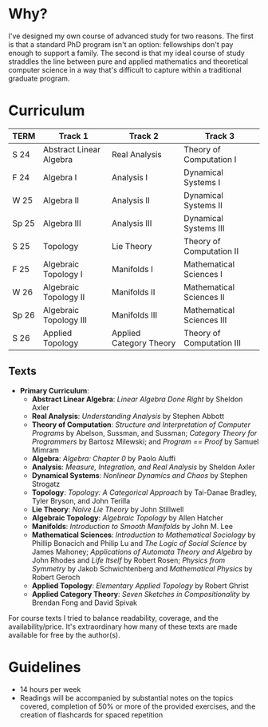 
# Why?
I've designed my own course of advanced study for two reasons. The first is that a standard PhD program isn't an option: fellowships don't pay enough to support a family. The second is that my ideal course of study straddles the line between pure and applied mathematics and theoretical computer science in a way that's difficult to capture within a traditional graduate program.


# Curriculum

| TERM   | Track 1                 | Track 2                 | Track 3                   |
| ------ | ----------------------- | ----------------------- | ------------------------- |
| S 24   | Abstract Linear Algebra | Real Analysis           | Theory of Computation I   |
| F 24   | Algebra I               | Analysis I              | Dynamical Systems I       |
| W 25   | Algebra II              | Analysis II             | Dynamical Systems II      |
| Sp 25  | Algebra III             | Analysis III            | Dynamical Systems III     |
| S 25   | Topology                | Lie Theory              | Theory of Computation II  |
| F 25   | Algebraic Topology I    | Manifolds I             | Mathematical Sciences I   |
| W 26   | Algebraic Topology II   | Manifolds II            | Mathematical Sciences II  |
| Sp 26  | Algebraic Topology III  | Manifolds III           | Mathematical Sciences III |
| S 26   | Applied Topology        | Applied Category Theory | Theory of Computation III |


## Texts
- **Primary Curriculum**: 
	- **Abstract Linear Algebra**: *Linear Algebra Done Right* by Sheldon Axler
	- **Real Analysis**: *Understanding Analysis* by Stephen Abbott
	- **Theory of Computation**: *Structure and Interpretation of Computer Programs* by Abelson, Sussman, and Sussman; *Category Theory for Programmers* by Bartosz Milewski; and *Program == Proof* by Samuel Mimram
	- **Algebra**: *Algebra: Chapter 0* by Paolo Aluffi
	- **Analysis**: *Measure, Integration, and Real Analysis* by Sheldon Axler
	- **Dynamical Systems**: *Nonlinear Dynamics and Chaos* by Stephen Strogatz
	- **Topology**: *Topology: A Categorical Approach* by Tai-Danae Bradley, Tyler Bryson, and John Terilla
	- **Lie Theory**: *Naive Lie Theory* by John Stillwell
	- **Algebraic Topology**: *Algebraic Topology* by Allen Hatcher
	- **Manifolds**: *Introduction to Smooth Manifolds* by John M. Lee
	- **Mathematical Sciences**: *Introduction to Mathematical Sociology* by Phillip Bonacich and Philip Lu and *The Logic of Social Science* by James Mahoney; *Applications of Automata Theory and Algebra* by John Rhodes and *Life Itself* by Robert Rosen; *Physics from Symmetry* by Jakob Schwichtenberg and *Mathematical Physics* by Robert Geroch
	- **Applied Topology**: *Elementary Applied Topology* by Robert Ghrist
	- **Applied Category Theory**: *Seven Sketches in Compositionality* by Brendan Fong and David Spivak


For course texts I tried to balance readability, coverage, and the availability/price. It's extraordinary how many of these texts are made available for free by the author(s).

# Guidelines
- 14 hours per week
- Readings will be accompanied by substantial notes on the topics covered, completion of 50% or more of the provided exercises, and the creation of flashcards for spaced repetition
